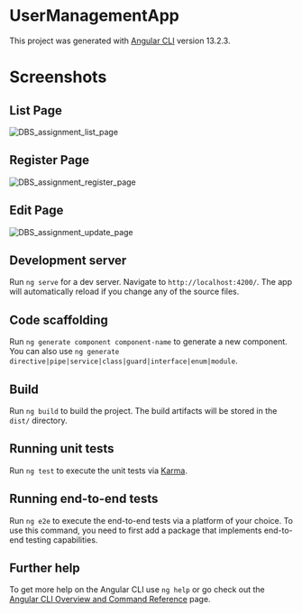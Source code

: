 # UserManagementApp

This project was generated with [Angular CLI](https://github.com/angular/angular-cli) version 13.2.3.

# Screenshots
## List Page
![DBS_assignment_list_page](https://user-images.githubusercontent.com/37513786/154252746-ac1180d5-3380-48b3-96db-0e0e9a12f797.jpg)

## Register Page
![DBS_assignment_register_page](https://user-images.githubusercontent.com/37513786/154253238-b460f3c2-5d64-42f0-b6e0-e653eeee3d2a.jpg)

## Edit Page
![DBS_assignment_update_page](https://user-images.githubusercontent.com/37513786/154253248-04467697-6c13-4048-8690-4eded9bacf22.jpg)


## Development server

Run `ng serve` for a dev server. Navigate to `http://localhost:4200/`. The app will automatically reload if you change any of the source files.

## Code scaffolding

Run `ng generate component component-name` to generate a new component. You can also use `ng generate directive|pipe|service|class|guard|interface|enum|module`.

## Build

Run `ng build` to build the project. The build artifacts will be stored in the `dist/` directory.

## Running unit tests

Run `ng test` to execute the unit tests via [Karma](https://karma-runner.github.io).

## Running end-to-end tests

Run `ng e2e` to execute the end-to-end tests via a platform of your choice. To use this command, you need to first add a package that implements end-to-end testing capabilities.

## Further help

To get more help on the Angular CLI use `ng help` or go check out the [Angular CLI Overview and Command Reference](https://angular.io/cli) page.
